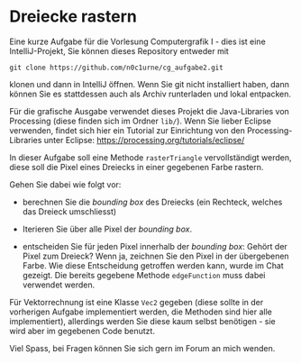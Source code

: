 # Dreiecke rastern
Eine kurze Aufgabe für die Vorlesung Computergrafik I - dies ist eine IntelliJ-Projekt, Sie können dieses Repository entweder mit

    git clone https://github.com/n0c1urne/cg_aufgabe2.git

klonen und dann in IntelliJ öffnen. Wenn Sie git nicht installiert haben, dann können Sie es stattdessen auch als Archiv runterladen und lokal entpacken.

Für die grafische Ausgabe verwendet dieses Projekt die Java-Libraries von Processing (diese finden sich im Ordner `lib/`). Wenn Sie lieber Eclipse verwenden, findet sich hier ein Tutorial zur Einrichtung von den Processing-Libraries unter Eclipse: https://processing.org/tutorials/eclipse/

In dieser Aufgabe soll eine Methode `rasterTriangle` vervollständigt werden, diese soll die Pixel eines Dreiecks in einer gegebenen Farbe rastern.

Gehen Sie dabei wie folgt vor:

- berechnen Sie die _bounding box_ des Dreiecks (ein Rechteck, welches das Dreieck umschliesst)

- Iterieren Sie über alle Pixel der _bounding box_.

- entscheiden Sie für jeden Pixel innerhalb der _bounding box_: Gehört der Pixel zum Dreieck? Wenn ja, zeichnen Sie den Pixel in der übergebenen Farbe. Wie diese Entscheidung getroffen werden kann, wurde im Chat gezeigt. Die bereits gegebene Methode `edgeFunction` muss dabei verwendet werden.

Für Vektorrechnung ist eine Klasse `Vec2` gegeben (diese sollte in der vorherigen Aufgabe implementiert werden, die Methoden sind hier alle implementiert), allerdings werden Sie diese kaum selbst benötigen - sie wird aber im gegebenen Code benutzt. 

Viel Spass, bei Fragen können Sie sich gern im Forum an mich wenden.